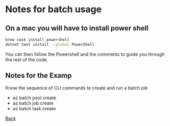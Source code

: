 # Notes for batch usage

## On a mac you will have to install power shell

```bash
brew cask install powershell
dotnet tool install --global PowerShell
```

You can then follow the Powershell and the comments to guide you through the rest of the code.



## Notes for the Examp

Know the sequence of CLI commands to create and run a batch job
* az batch pool create
* az batch job create
* az batch task create


[Back](https://github.com/DRpandaMD/azure-developer-cert)